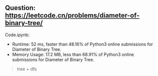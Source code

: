 ## Question: https://leetcode.cn/problems/diameter-of-binary-tree/

Code.ipynb:
* Runtime: 52 ms, faster than 48.16% of Python3 online submissions for Diameter of Binary Tree.
* Memory Usage: 17.2 MB, less than 68.91% of Python3 online submissions for Diameter of Binary Tree.
> tree + dfs